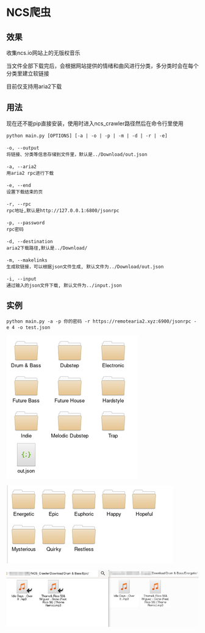 
# NCS爬虫

## 效果

收集ncs.io网站上的无版权音乐

当文件全部下载完后，会根据网站提供的情绪和曲风进行分类，多分类时会在每个分类里建立软链接

目前仅支持用aria2下载

## 用法

现在还不能pip直接安装，使用时进入ncs_crawler路径然后在命令行里使用

```
python main.py [OPTIONS] [-a | -o | -p | -m | -d | -r | -e]

-o, --output
将链接、分类等信息存储到文件里，默认是../Download/out.json

-a, --aria2
用aria2 rpc进行下载

-e, --end
设置下载结束的页

-r, --rpc
rpc地址,默认是http://127.0.0.1:6800/jsonrpc

-p, --password
rpc密码

-d, --destination
aria2下载路径,默认是../Download/

-m, --makelinks
生成软链接，可以根据json文件生成, 默认文件为../Download/out.json

-i, --input
通过输入的json文件下载, 默认文件为../input.json
``` 

## 实例

```
python main.py -a -p 你的密码 -r https://remotearia2.xyz:6900/jsonrpc -e 4 -o test.json
```

![FoldersAndJSON](./Pics/FoldersAndJSON.png)

![MoodsFolders](./Pics/MoodsFolders.png)

![SoftLinks](./Pics/SoftLinks.png)